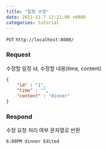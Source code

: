```yaml
---
title: "일정 수정"
date: 2021-11-7 12:21:00 +0900
categories: tutorial
---
```

`PUT` `http://localhost:8080/`

### Request
수정할 일정 id, 수정할 내용(time, content)
```json
{
	"id" : "1",
	"time" : "",
	"content" : "dinner"
}
```

### Respond
수정 요청 처리 여부 문자열로 반환
```string
6:00PM dinner Edited
```
